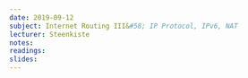 ```yaml
---
date: 2019-09-12
subject: Internet Routing III&#58; IP Protocol, IPv6, NAT
lecturer: Steenkiste
notes: 
readings:
slides:
---
```

